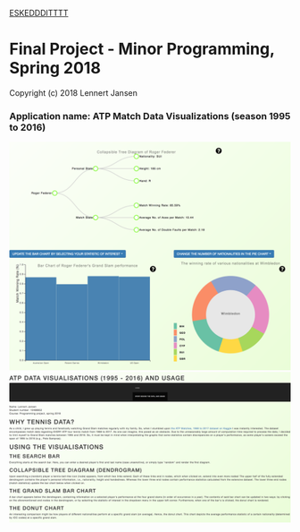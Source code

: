 [ESKEDDDITTTT](https://lennertjansen.github.io/dataproject/)

# Final Project - Minor Programming, Spring 2018

Copyright (c) 2018 Lennert Jansen

### Application name: ATP Match Data Visualizations (season 1995 to 2016)

<img src="doc/screenshot.png" width="750px"/>
<img src="doc/screenshot1.png" width="750px"/>
